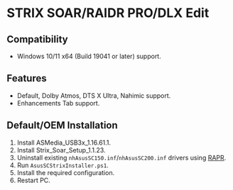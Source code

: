 # STRIX SOAR/RAIDR PRO/DLX Edit
## Compatibility
- Windows 10/11 x64 (Build 19041 or later) support.
## Features
- Default, Dolby Atmos, DTS X Ultra, Nahimic support.
- Enhancements Tab support.
## Default/OEM Installation
1. Install ASMedia_USB3x_1.16.61.1.
2. Install Strix_Soar_Setup_1.1.23.
3. Uninstall existing `nhAsusSC150.inf`/`nhAsusSC200.inf` drivers using [RAPR][DriverStoreExplorer].
4. Run `AsusSCStrixInstaller.ps1`.
5. Install the required configuration.
6. Restart PC.

[DriverStoreExplorer]: https://github.com/lostindark/DriverStoreExplorer
